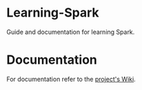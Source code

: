 # Learning-Spark

Guide and documentation for learning Spark.

# Documentation
For documentation refer to the [project's Wiki](https://github.com/sebastian2296/Learning-Spark/wiki).
